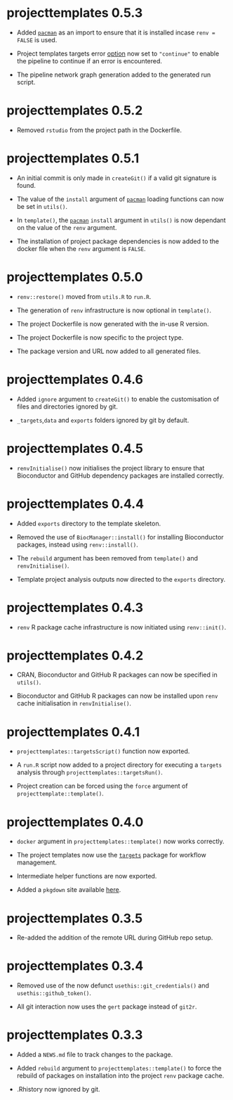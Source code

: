 # projecttemplates 0.5.3

* Added [`pacman`]( https://CRAN.R-project.org/package=pacman) as an import to ensure that it is installed incase `renv = FALSE` is used.

* Project templates targets error [option](https://docs.ropensci.org/targets/reference/tar_option_set.html) now set to `"continue"` to enable the pipeline to continue if an error is encountered.

* The pipeline network graph generation added to the generated run script.

# projecttemplates 0.5.2

* Removed `rstudio` from the project path in the Dockerfile.

# projecttemplates 0.5.1

* An initial commit is only made in `createGit()` if a valid git signature is found.

* The value of the `install` argument of [`pacman`]( https://CRAN.R-project.org/package=pacman) loading functions can now be set in `utils()`.

* In `template()`, the [`pacman`]( https://CRAN.R-project.org/package=pacman) `install` argument in `utils()` is now dependant on the value of the `renv` argument.

* The installation of project package dependencies is now added to the docker file when the `renv` argument is `FALSE`.

# projecttemplates 0.5.0

* `renv::restore()` moved from `utils.R` to `run.R`.

* The generation of `renv` infrastructure is now optional in `template()`.

* The project Dockerfile is now generated with the in-use R version.

* The project Dockerfile is now specific to the project type.

* The package version and URL now added to all generated files.

# projecttemplates 0.4.6

* Added `ignore` argument to `createGit()` to enable the customisation of files and directories ignored by git.

* `_targets`,`data` and `exports` folders ignored by git by default.

# projecttemplates 0.4.5

* `renvInitialise()` now initialises the project library to ensure that Bioconductor and GitHub dependency packages are installed correctly.

# projecttemplates 0.4.4

* Added `exports` directory to the template skeleton.

* Removed the use of `BiocManager::install()` for installing Bioconductor packages, instead using `renv::install()`.

* The `rebuild` argument has been removed from `template()` and `renvInitialise()`.

* Template project analysis outputs now directed to the `exports` directory.

# projecttemplates 0.4.3

* `renv` R package cache infrastructure is now initiated using `renv::init()`.

# projecttemplates 0.4.2

* CRAN, Bioconductor and GitHub R packages can now be specified in `utils()`.

* Bioconductor and GitHub R packages can now be installed upon `renv` cache initialisation in `renvInitialise()`.

# projecttemplates 0.4.1

* `projecttemplates::targetsScript()` function now exported.

* A `run.R` script now added to a project directory for executing a `targets` analysis through `projecttemplates::targetsRun()`.

* Project creation can be forced using the `force` argument of `projecttemplate::template()`.

# projecttemplates 0.4.0

* `docker` argument in `projecttemplates::template()` now works correctly.

* The project templates now use the [`targets`](https://docs.ropensci.org/targets/) package for workflow management.

* Intermediate helper functions are now exported.

* Added a `pkgdown` site available [here](https://jasenfinch.github.io/projecttemplates/).

# projecttemplates 0.3.5

* Re-added the addition of the remote URL during GitHub repo setup.

# projecttemplates 0.3.4

* Removed use of the now defunct `usethis::git_credentials()` and `usethis::github_token()`.

* All git interaction now uses the `gert` package instead of `git2r`.

# projecttemplates 0.3.3

* Added a `NEWS.md` file to track changes to the package.

* Added `rebuild` argument to `projecttemplates::template()` to force the rebuild of packages on installation into the project `renv` package cache.

* .Rhistory now ignored by git.
